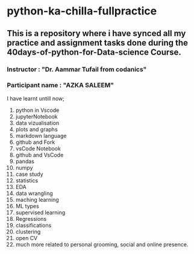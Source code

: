 # python-ka-chilla-fullpractice
## This is a repository where i have synced all my practice and assignment tasks done during the **40days-of-python-for-Data-science** Course.

### Instructor : "Dr. Aammar Tufail from codanics"
### Participant name : "AZKA SALEEM"

I have learnt untill now;

1. python in Vscode
2. jupyterNotebook
3. data vizualisation
4. plots and graphs
5. markdown language
6. github and Fork
7. vsCode Notebook
8. github and VsCode
9. pandas
10. numpy
11. case study
12. statistics
13. EDA
14. data wrangling 
15. maching learning 
16. ML types
17. supervised learning
18. Regressions
19. classifications
20. clustering 
21. open CV
22. much more related to personal grooming, social and online presence.
